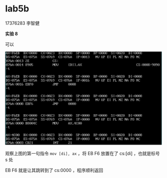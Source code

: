 # lab5b

17376283 李智健

**实验 8**

可以

![](picture/lab5_b_p1.png)

观察上图的第一句指令 `mov [di], ax` ，将 EB F6 放置在了 cs:[di] ，也就是标号 s 处

EB F6 就是让其跳转到了 cs:0000 ，程序顺利返回

